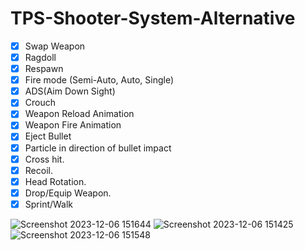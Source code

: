 # TPS-Shooter-System-Alternative

- [x] Swap Weapon
- [x] Ragdoll
- [x] Respawn
- [x] Fire mode (Semi-Auto, Auto, Single)
- [x] ADS(Aim Down Sight)
- [x] Crouch
- [x] Weapon Reload Animation
- [x] Weapon Fire Animation
- [x] Eject Bullet
- [x] Particle in direction of bullet impact
- [x] Cross hit.
- [x] Recoil.
- [x] Head Rotation.
- [x] Drop/Equip Weapon.
- [x] Sprint/Walk

![Screenshot 2023-12-06 151644](https://github.com/Helmssyss/TPS-Shooter-System/assets/84701901/9b339395-7cda-4f29-987c-e66ce5c93bc7)
![Screenshot 2023-12-06 151425](https://github.com/Helmssyss/TPS-Shooter-System/assets/84701901/5329192d-7470-43bb-b35c-846766af2f81)
![Screenshot 2023-12-06 151548](https://github.com/Helmssyss/TPS-Shooter-System/assets/84701901/1527dadf-7db1-4ade-a1c5-156a77efdb4e)
